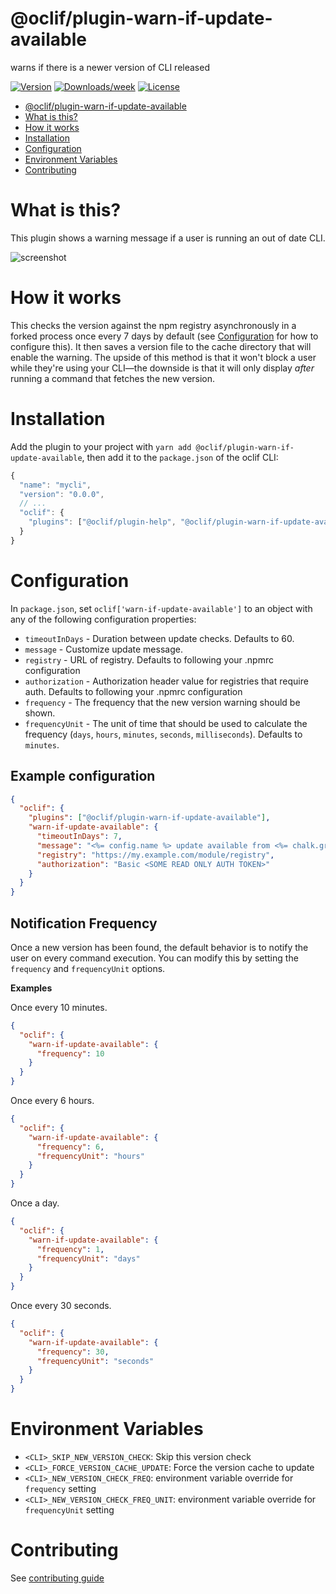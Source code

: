 # @oclif/plugin-warn-if-update-available

warns if there is a newer version of CLI released

[![Version](https://img.shields.io/npm/v/@oclif/plugin-warn-if-update-available.svg)](https://npmjs.org/package/@oclif/plugin-warn-if-update-available)
[![Downloads/week](https://img.shields.io/npm/dw/@oclif/plugin-warn-if-update-available.svg)](https://npmjs.org/package/@oclif/plugin-warn-if-update-available)
[![License](https://img.shields.io/npm/l/@oclif/plugin-warn-if-update-available.svg)](https://github.com/oclif/plugin-warn-if-update-available/blob/main/package.json)

<!-- toc -->

- [@oclif/plugin-warn-if-update-available](#oclifplugin-warn-if-update-available)
- [What is this?](#what-is-this)
- [How it works](#how-it-works)
- [Installation](#installation)
- [Configuration](#configuration)
- [Environment Variables](#environment-variables)
- [Contributing](#contributing)
<!-- tocstop -->

# What is this?

This plugin shows a warning message if a user is running an out of date CLI.

![screenshot](./assets/screenshot.png)

# How it works

This checks the version against the npm registry asynchronously in a forked process once every 7 days by default (see [Configuration](#configuration) for how to configure this). It then saves a version file to the cache directory that will enable the warning. The upside of this method is that it won't block a user while they're using your CLI—the downside is that it will only display _after_ running a command that fetches the new version.

# Installation

Add the plugin to your project with `yarn add @oclif/plugin-warn-if-update-available`, then add it to the `package.json` of the oclif CLI:

```js
{
  "name": "mycli",
  "version": "0.0.0",
  // ...
  "oclif": {
    "plugins": ["@oclif/plugin-help", "@oclif/plugin-warn-if-update-available"]
  }
}
```

# Configuration

In `package.json`, set `oclif['warn-if-update-available']` to an object with
any of the following configuration properties:

- `timeoutInDays` - Duration between update checks. Defaults to 60.
- `message` - Customize update message.
- `registry` - URL of registry. Defaults to following your .npmrc configuration
- `authorization` - Authorization header value for registries that require auth. Defaults to following your .npmrc configuration
- `frequency` - The frequency that the new version warning should be shown.
- `frequencyUnit` - The unit of time that should be used to calculate the frequency (`days`, `hours`, `minutes`, `seconds`, `milliseconds`). Defaults to `minutes`.

## Example configuration

```json
{
  "oclif": {
    "plugins": ["@oclif/plugin-warn-if-update-available"],
    "warn-if-update-available": {
      "timeoutInDays": 7,
      "message": "<%= config.name %> update available from <%= chalk.greenBright(config.version) %> to <%= chalk.greenBright(latest) %>.",
      "registry": "https://my.example.com/module/registry",
      "authorization": "Basic <SOME READ ONLY AUTH TOKEN>"
    }
  }
}
```

## Notification Frequency

Once a new version has been found, the default behavior is to notify the user on every command execution. You can modify this by setting the `frequency` and `frequencyUnit` options.

**Examples**

Once every 10 minutes.

```json
{
  "oclif": {
    "warn-if-update-available": {
      "frequency": 10
    }
  }
}
```

Once every 6 hours.

```json
{
  "oclif": {
    "warn-if-update-available": {
      "frequency": 6,
      "frequencyUnit": "hours"
    }
  }
}
```

Once a day.

```json
{
  "oclif": {
    "warn-if-update-available": {
      "frequency": 1,
      "frequencyUnit": "days"
    }
  }
}
```

Once every 30 seconds.

```json
{
  "oclif": {
    "warn-if-update-available": {
      "frequency": 30,
      "frequencyUnit": "seconds"
    }
  }
}
```

# Environment Variables

- `<CLI>_SKIP_NEW_VERSION_CHECK`: Skip this version check
- `<CLI>_FORCE_VERSION_CACHE_UPDATE`: Force the version cache to update
- `<CLI>_NEW_VERSION_CHECK_FREQ`: environment variable override for `frequency` setting
- `<CLI>_NEW_VERSION_CHECK_FREQ_UNIT`: environment variable override for `frequencyUnit` setting

# Contributing

See [contributing guide](./CONRTIBUTING.md)
